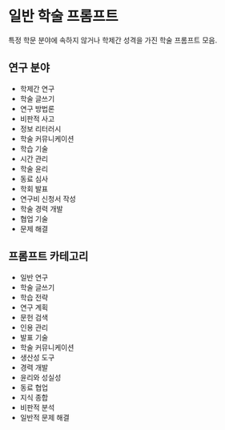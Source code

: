 # 일반 학술 프롬프트

특정 학문 분야에 속하지 않거나 학제간 성격을 가진 학술 프롬프트 모음.

## 연구 분야
- 학제간 연구
- 학술 글쓰기
- 연구 방법론
- 비판적 사고
- 정보 리터러시
- 학술 커뮤니케이션
- 학습 기술
- 시간 관리
- 학술 윤리
- 동료 심사
- 학회 발표
- 연구비 신청서 작성
- 학술 경력 개발
- 협업 기술
- 문제 해결

## 프롬프트 카테고리
- 일반 연구
- 학술 글쓰기
- 학습 전략
- 연구 계획
- 문헌 검색
- 인용 관리
- 발표 기술
- 학술 커뮤니케이션
- 생산성 도구
- 경력 개발
- 윤리와 성실성
- 동료 협업
- 지식 종합
- 비판적 분석
- 일반적 문제 해결